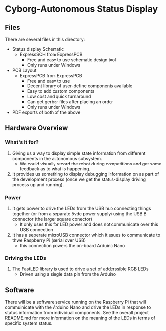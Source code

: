 # Cyborg-Autonomous Status Display

## Files
There are several files in this directory:

* Status display Schematic
   * ExpressSCH from ExpressPCB
       * Free and easy to use schematic design tool
       * Only runs under Windows
* PCB Layout
   * ExpressPCB from ExpressPCB
        * Free and easy to use
        * Decent library of user-define components available
        * Easy to add custom components
        * Low cost and quick turnaround
        * Can get gerber files after placing an order
        * Only runs under Windows
* PDF exports of both of the above

## Hardware Overview
### What's it for?
1. Giving us a way to display simple state information from different components in the autonomous subsystem.
    * We could visually record the robot during competitions and get some feedback as to what is happening.
1. It provides us something to display debugging information on as part of the development process (once we get the status-display driving process up and running).
### Power
1. It gets power to drive the LEDs from the USB hub connecting things together (or from a separate 5vdc power supply) using the USB B connector (the larger square conector)
    * It only uses this for LED power and does not communicate over this USB connection
1. It has a seperate microUSB connector which it usues to communicate to thwe Raspberry Pi (serial over USB)
    * this connection powers the on-board Arduino Nano
### Driving the LEDs
1. The FastLED library is used to drive a set of adderssible RGB LEDs
    * Driven using a single data pin from the Arduino
## Software
There will be a software service running on the Raspberry Pi that will commuinicate with the Arduino Nano and drive the LEDs in response to status information from individual components.  See the overall project README.md for more information on the meaning of the LEDs in terms of specific system status.

